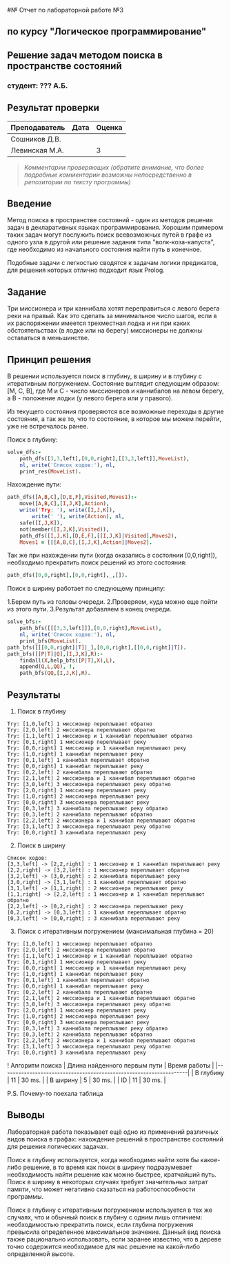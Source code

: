 #№ Отчет по лабораторной работе №3
## по курсу "Логическое программирование"

## Решение задач методом поиска в пространстве состояний

### студент: ??? А.Б.

## Результат проверки

| Преподаватель     | Дата         |  Оценка       |
|-------------------|--------------|---------------|
| Сошников Д.В. |              |               |
| Левинская М.А.|              |      3        |

> *Комментарии проверяющих (обратите внимание, что более подробные комментарии возможны непосредственно в репозитории по тексту программы)*


## Введение

Метод поиска в пространстве состояний - один из методов решения задач в декларативных языках программирования. Хорошим примером таких задач могут послужить поиск всевозможных путей в графе из одного узла в другой или решение задания типа "волк-коза-капуста", где необходимо из начального состояния найти путь в конечное.

Подобные задачи с легкостью сводятся к задачам логики предикатов, для решения которых отлично подходит язык Prolog.

## Задание
Три миссионера и три каннибала хотят переправиться с левого берега реки на правый. Как это сделать за минимальное число шагов, если в их распоряжении имеется трехместная лодка и ни при каких обстоятельствах (в лодке или на берегу) миссионеры не должны оставаться в меньшинстве.

## Принцип решения

В решении используется поиск в глубину, в ширину и в глубину с итеративным погружением. Состояние выглядит следующим образом: [M, C, B], где M и C - число миссионеров и каннибалов на левом берегу, а B - положение лодки (у левого берега или у правого).

Из текущего состояния проверяются все возможные переходы в другие состояния, а так же то, что то состояние, в которое мы можем перейти, уже не встречалось ранее.

Поиск в глубину:
```prolog
solve_dfs:-
	path_dfs([3,3,left],[0,0,right],[[3,3,left]],MoveList),
	nl, write('Список ходов:'), nl,
	print_res(MoveList).
```
Нахождение пути:
```prolog
path_dfs([A,B,C],[D,E,F],Visited,Moves1):-
	move([A,B,C],[I,J,K],Action),
	write('Try: '), write([I,J,K]),
		write(' '), write(Action), nl,
	safe([I,J,K]),
	not(member([I,J,K],Visited)),
	path_dfs([I,J,K],[D,E,F],[[I,J,K]|Visited],Moves2),
	Moves1 = [[[A,B,C],[I,J,K],Action]|Moves2].
```
Так же при нахождении пути (когда оказались в состоянии [0,0,right]), необходимо прекратить поиск решений из этого состояния:
```prolog
path_dfs([0,0,right],[0,0,right],_,[]).
```
Поиск в ширину работает по следующему принципу:

1.Берем путь из головы очереди.
2.Проверяем, куда можно еще пойти из этого пути.
3.Результат добавляем в конец очереди.

```prolog
solve_bfs:-
	path_bfs([[[3,3,left]]],[0,0,right],MoveList),
	nl, write('Список ходов:'), nl,
	print_bfs(MoveList).
path_bfs([[[0,0,right]|T]|_],[0,0,right],[[0,0,right]|T]).
path_bfs([[P|T]|Q],[I,J,K],R):-
	findall(X,help_bfs([P|T],X),L),
	append(Q,L,QQ), !,
	path_bfs(QQ,[I,J,K],R).
```
## Результаты
1) Поиск в глубину
```
Try: [1,0,left] 1 миссионер переплывает обратно
Try: [2,0,left] 2 миссионера переплывают обратно
Try: [1,1,left] 1 миссионер и 1 каннибал переплывают обратно
Try: [0,1,right] 1 миссионер переплывает реку
Try: [0,0,right] 1 миссионер и 1 каннибал переплывают реку
Try: [1,0,right] 1 каннибал переплывает реку
Try: [0,1,left] 1 каннибал переплывает обратно
Try: [0,0,right] 1 каннибал переплывает реку
Try: [0,2,left] 2 каннибала переплывают обратно
Try: [2,1,left] 2 миссионера и 1 каннибал переплывают обратно
Try: [3,0,left] 3 миссионера переплывают реку обратно
Try: [2,0,right] 1 миссионер переплывает реку
Try: [1,0,right] 2 миссионера переплывают реку
Try: [0,0,right] 3 миссионера переплывают реку
Try: [0,3,left] 3 каннибала переплывают реку обратно
Try: [0,3,left] 2 каннибала переплывают обратно
Try: [2,2,left] 2 миссионера и 1 каннибал переплывают обратно
Try: [3,1,left] 3 миссионера переплывают реку обратно
Try: [0,0,right] 3 каннибала переплывают реку
```
2) Поиск в ширину
```
Список ходов:
[3,3,left] -> [2,2,right] : 1 миссионер и 1 каннибал переплывают реку
[2,2,right] -> [3,2,left] : 1 миссионер переплывает обратно
[3,2,left] -> [3,0,right] : 2 каннибала переплывают реку
[3,0,right] -> [3,1,left] : 1 каннибал переплывает обратно
[3,1,left] -> [1,1,right] : 2 миссионера переплывают реку
[1,1,right] -> [2,2,left] : 1 миссионер и 1 каннибал переплывают обратно
[2,2,left] -> [0,2,right] : 2 миссионера переплывают реку
[0,2,right] -> [0,3,left] : 1 каннибал переплывает обратно
[0,3,left] -> [0,0,right] : 3 каннибала переплывают реку
```
3) Поиск с итеративным погружением (максимальная глубина = 20)
```
Try: [1,0,left] 1 миссионер переплывает обратно
Try: [2,0,left] 2 миссионера переплывают обратно
Try: [1,1,left] 1 миссионер и 1 каннибал переплывают обратно
Try: [0,1,right] 1 миссионер переплывает реку
Try: [0,0,right] 1 миссионер и 1 каннибал переплывают реку
Try: [1,0,right] 1 каннибал переплывает реку
Try: [0,1,left] 1 каннибал переплывает обратно
Try: [0,0,right] 1 каннибал переплывает реку
Try: [0,2,left] 2 каннибала переплывают обратно
Try: [2,1,left] 2 миссионера и 1 каннибал переплывают обратно
Try: [3,0,left] 3 миссионера переплывают реку обратно
Try: [2,0,right] 1 миссионер переплывает реку
Try: [1,0,right] 2 миссионера переплывают реку
Try: [0,0,right] 3 миссионера переплывают реку
Try: [0,3,left] 3 каннибала переплывают реку обратно
Try: [0,3,left] 2 каннибала переплывают обратно
Try: [2,2,left] 2 миссионера и 1 каннибал переплывают обратно
Try: [3,1,left] 3 миссионера переплывают реку обратно
Try: [0,0,right] 3 каннибала переплывают реку
```
! Алгоритм поиска |  Длина найденного первым пути  |  Время работы  |
|-------------------------------------------------------------------|
| В глубину       |                 11               |      30 ms.          |
| В ширину        |                 5               |      30 ms.          |
| ID              |                 11               |      30 ms.          |

P.S. Почему-то поехала таблица

## Выводы

Лабораторная работа показывает ещё одно из применений различных видов поиска в графах: нахождение решений в пространстве состояний для решения логических задачах.

Поиск в глубину используется, когда необходимо найти хотя бы какое-либо решение, в то время как поиск в ширину подразумевает необходимость найти решение как можно быстрее, кратчайший путь. Поиск в ширину в некоторых случаях требует значительных затрат памяти, что может негативно сказаться на работоспособности программы.

Поиск в глубину с итеративным погружением используется в тех же случаях, что и обычный поиск в глубину с одним лишь отличием: необходимостью прекратить поиск, если глубина погружения превысила определенное максимальное значение. Данный вид поиска также рационально использовать, если заранее известно, что в дереве точно содержится необходимое для нас решение на какой-либо определенной высоте.




